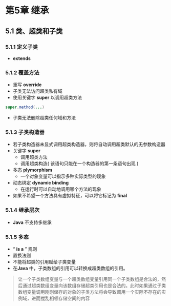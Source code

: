 # 第5章 继承
## 5.1 类、超类和子类
### 5.1.1 定义子类
- **extends**
### 5.1.2 覆盖方法
- 重写 **override**
- 子类无法访问超类私有域
- 使用关键字 **super** 以调用超类方法
``` java
super.method(...)
```
- 子类无法删除超类任何域和方法
### 5.1.3 子类构造器
- 若子类构造器未显式调用超类构造器，则将自动调用超类默认的无参数构造器
- 关键字 **super**
	- 调用超类方法
	- 调用超类构造( 该语句只能在一个构造器的第一条语句出现 )
- 多态 **plymorphism** 
	-	一个对象变量可以指示多种实际类型的现象
- 动态绑定 **dynamic binding**
	- 在运行时可以自动地调用哪个方法的现象
- 如果不希望一个方法具有虚拟特征，可以将它标记为 **final**
### 5.1.4 继承层次
- **Java** 不支持多继承
### 5.1.5 多态
- “ **is a** ” 规则
- 置换法则
- 不能将超类的引用赋给子类变量
- 在**Java** 中，子类数组的引用可以转换成超类数组的引用。
> 让一个子类数组变量与一个超类数组变量引用同一个子类数组是合法的，然后通过超类数组变量向该数组存储超类引用也是合法的。此时如果通过子类数组变量调用刚刚储存的对象的子类方法将会导致调用一个实际不存在的实例域，进而搅乱相领存储空间的内容
<!--stackedit_data:
eyJoaXN0b3J5IjpbLTY2NDM0MDAwMCwtODk0NzM1MjU0LC0xMj
U3NDMyNzc5LC00OTAzMzk5NzUsLTM0MTc1Nzc4NiwtMTQxMjE2
NDIzOSwtNDUxNTkxMzQ4LDE2ODM0OTIwOTcsMjA3MTgwMTI1Ny
w0OTIwMTcyM119
-->
